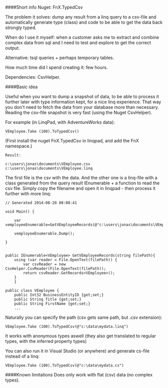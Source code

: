 ####Short info
Nuget: FnX.TypedCsv

The problem it solves: dump any result from a linq query to a csv-file and automatically generate type (class) and code to be able to get the data back strongly typed.

When do I use it myself: when a customer asks me to extract and combine complex data from sql and I need to test and explore to get the correct output.

Alternative: tsql queries + perhaps temporary tables.

How much time did I spend creating it: few hours.

Dependencies: CsvHelper.

####Basic idea 

Useful when you want to dump a snapshot of data, to be able to process it further later with type information kept, for a nice linq experience. That way you don't need to fetch the data from your database more than necessary. Reading the csv-file snapshot is very fast (using the Nuget CsvHelper).

For example (in LinqPad, with AdventureWorks data):

    VEmployee.Take (100).ToTypedCsv()
    
(First install the nuget FnX.TypedCsv in linqpad, and add the FnX namespace.)    

    Result:

    c:\users\jonas\documents\VEmployee.csv
    c:\users\jonas\documents\VEmployee.linq

The first file is the csv with the data. And the other one is a linq-file with a class generated from the query result IEnumerable + a function to read the csv file.
Simply copy the filename and open it in linqpad - then process it further with more linq:

    // Generated 2014-08-20 08:08:41

    void Main() {
    
        var vemployeeEnumerable=GetVEmployeeRecords(@"c:\users\jonas\documents\VEmployee.csv");
        
        vemployeeEnumerable.Dump();	        
        
    }
    
    
    public IEnumerable<VEmployee> GetVEmployeeRecords(string filePath){
        using (var reader = File.OpenText(filePath)) {
            var csvReader = new CsvHelper.CsvReader(File.OpenText(filePath));
            return csvReader.GetRecords<VEmployee>();
	    }
        }	
    
    public class VEmployee {
        public Int32 BusinessEntityID {get;set;}
        public String Title {get;set;}
        public String FirstName {get;set;}
        ...
        

Naturally you can specify the path (csv gets same path, but .csv extension):

    VEmployee.Take (100).ToTypedCsv(@"c:\data\mydata.linq") 

It works with anonymous types aswell (they also get translated to regular types, with the inferred property types)

You can also run it in Visual Studio (or anywhere) and generate cs-file instead of a linq:

    VEmployee.Take (100).ToTypedCsv(@"c:\data\mydata.cs") 


####Known limitations
Does only work with flat (csv) data (no complex types).
